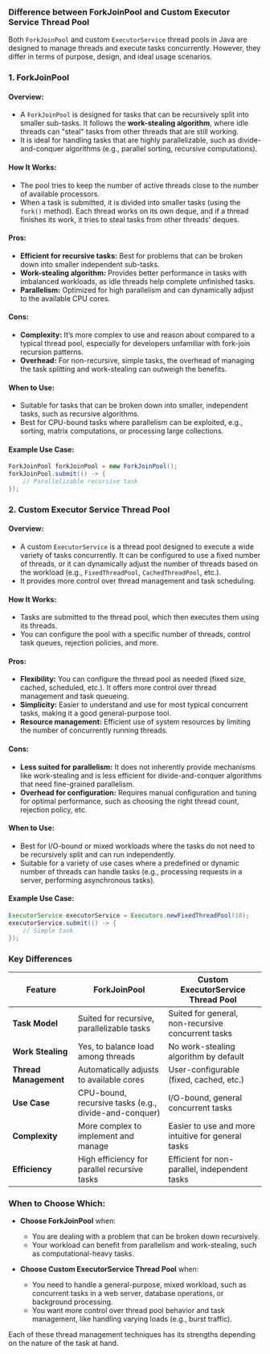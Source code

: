 
### **Difference between ForkJoinPool and Custom Executor Service Thread Pool**

Both `ForkJoinPool` and custom `ExecutorService` thread pools in Java are designed to manage threads and execute tasks concurrently. However, they differ in terms of purpose, design, and ideal usage scenarios.

### **1. ForkJoinPool**

#### **Overview:**
- A `ForkJoinPool` is designed for tasks that can be recursively split into smaller sub-tasks. It follows the **work-stealing algorithm**, where idle threads can "steal" tasks from other threads that are still working.
- It is ideal for handling tasks that are highly parallelizable, such as divide-and-conquer algorithms (e.g., parallel sorting, recursive computations).

#### **How It Works:**
- The pool tries to keep the number of active threads close to the number of available processors.
- When a task is submitted, it is divided into smaller tasks (using the `fork()` method). Each thread works on its own deque, and if a thread finishes its work, it tries to steal tasks from other threads' deques.

#### **Pros:**
- **Efficient for recursive tasks:** Best for problems that can be broken down into smaller independent sub-tasks.
- **Work-stealing algorithm:** Provides better performance in tasks with imbalanced workloads, as idle threads help complete unfinished tasks.
- **Parallelism:** Optimized for high parallelism and can dynamically adjust to the available CPU cores.
  
#### **Cons:**
- **Complexity:** It’s more complex to use and reason about compared to a typical thread pool, especially for developers unfamiliar with fork-join recursion patterns.
- **Overhead:** For non-recursive, simple tasks, the overhead of managing the task splitting and work-stealing can outweigh the benefits.
  
#### **When to Use:**
- Suitable for tasks that can be broken down into smaller, independent tasks, such as recursive algorithms.
- Best for CPU-bound tasks where parallelism can be exploited, e.g., sorting, matrix computations, or processing large collections.

#### **Example Use Case:**
```java
ForkJoinPool forkJoinPool = new ForkJoinPool();
forkJoinPool.submit(() -> {
    // Parallelizable recursive task
});
```

### **2. Custom Executor Service Thread Pool**

#### **Overview:**
- A custom `ExecutorService` is a thread pool designed to execute a wide variety of tasks concurrently. It can be configured to use a fixed number of threads, or it can dynamically adjust the number of threads based on the workload (e.g., `FixedThreadPool`, `CachedThreadPool`, etc.).
- It provides more control over thread management and task scheduling.

#### **How It Works:**
- Tasks are submitted to the thread pool, which then executes them using its threads.
- You can configure the pool with a specific number of threads, control task queues, rejection policies, and more.

#### **Pros:**
- **Flexibility:** You can configure the thread pool as needed (fixed size, cached, scheduled, etc.). It offers more control over thread management and task queueing.
- **Simplicity:** Easier to understand and use for most typical concurrent tasks, making it a good general-purpose tool.
- **Resource management:** Efficient use of system resources by limiting the number of concurrently running threads.

#### **Cons:**
- **Less suited for parallelism:** It does not inherently provide mechanisms like work-stealing and is less efficient for divide-and-conquer algorithms that need fine-grained parallelism.
- **Overhead for configuration:** Requires manual configuration and tuning for optimal performance, such as choosing the right thread count, rejection policy, etc.

#### **When to Use:**
- Best for I/O-bound or mixed workloads where the tasks do not need to be recursively split and can run independently.
- Suitable for a variety of use cases where a predefined or dynamic number of threads can handle tasks (e.g., processing requests in a server, performing asynchronous tasks).

#### **Example Use Case:**
```java
ExecutorService executorService = Executors.newFixedThreadPool(10);
executorService.submit(() -> {
    // Simple task
});
```

### **Key Differences**

| **Feature**                | **ForkJoinPool**                                      | **Custom ExecutorService Thread Pool**            |
|----------------------------|------------------------------------------------------|--------------------------------------------------|
| **Task Model**              | Suited for recursive, parallelizable tasks           | Suited for general, non-recursive concurrent tasks|
| **Work Stealing**           | Yes, to balance load among threads                   | No work-stealing algorithm by default             |
| **Thread Management**       | Automatically adjusts to available cores             | User-configurable (fixed, cached, etc.)           |
| **Use Case**                | CPU-bound, recursive tasks (e.g., divide-and-conquer)| I/O-bound, general concurrent tasks               |
| **Complexity**              | More complex to implement and manage                 | Easier to use and more intuitive for general tasks|
| **Efficiency**              | High efficiency for parallel recursive tasks         | Efficient for non-parallel, independent tasks     |

### **When to Choose Which:**
- **Choose ForkJoinPool** when:
  - You are dealing with a problem that can be broken down recursively.
  - Your workload can benefit from parallelism and work-stealing, such as computational-heavy tasks.

- **Choose Custom ExecutorService Thread Pool** when:
  - You need to handle a general-purpose, mixed workload, such as concurrent tasks in a web server, database operations, or background processing.
  - You want more control over thread pool behavior and task management, like handling varying loads (e.g., burst traffic).

Each of these thread management techniques has its strengths depending on the nature of the task at hand.
